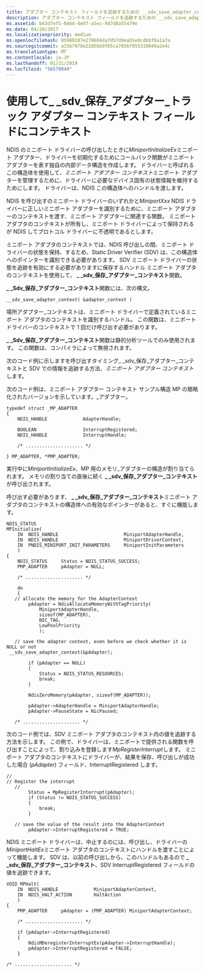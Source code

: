 ```yaml
---
title: アダプター コンテキスト フィールドを追跡するための __sdv_save_adapter_context の使用
description: アダプター コンテキスト フィールドを追跡するための __sdv_save_adapter_context の使用
ms.assetid: b43d7ef5-0464-4e07-a5ec-9d7d8a55479e
ms.date: 04/20/2017
ms.localizationpriority: medium
ms.openlocfilehash: 05980287e270604da7d57d9eab5e8cdbbf8a1a7a
ms.sourcegitcommit: a33b7978e22d5bb9f65ca7056f955319049a2e4c
ms.translationtype: MT
ms.contentlocale: ja-JP
ms.lasthandoff: 01/31/2019
ms.locfileid: "56579840"
---
```

# <a name="using-sdvsaveadaptercontext-to-track-adapter-context-fields"></a>使用して\_ \_sdv\_保存\_アダプター\_トラック アダプター コンテキスト フィールドにコンテキスト


NDIS のミニポート ドライバーの呼び出したときに*MiniportInitializeEx*ミニポート アダプター、ドライバーを初期化するためにコールバック関数がミニポート アダプターを表す独自の内部データ構造を作成します。 ドライバーと呼ばれるこの構造体を使用して、*ミニポート アダプター コンテキスト*ミニポート アダプターを管理するために、ドライバーに必要なデバイス固有の状態情報を維持するためにします。 ドライバーは、NDIS この構造体へのハンドルを渡します。

NDIS を呼び出すのミニポート ドライバーのいずれかと*MiniportXxx* NDIS ドライバーに正しいミニポート アダプターを識別するために、ミニポート アダプターのコンテキストを渡す、ミニポート アダプターに関連する関数。 ミニポート アダプタのコンテキストが所有し、ミニポート ドライバーによって保持されるが NDIS してプロトコル ドライバーに不透明であるとします。

ミニポート アダプタのコンテキストでは、NDIS 呼び出しの間、ミニポート ドライバーの状態を保持、するため、Static Driver Verifier (SDV) は、この構造体へのポインターを識別できる必要があります。 SDV ミニポート ドライバーの状態を追跡を有効にする必要がありますに保存するハンドル ミニポート アダプタのコンテキストを使用して、  **\_ \_sdv\_保存\_アダプター\_コンテキスト**関数。

 **\_ \_Sdv\_保存\_アダプター\_コンテキスト**関数には、次の構文。

```
__sdv_save_adapter_context( &adapter_context ) 
```

場所アダプター\_コンテキストは、ミニポート ドライバーで定義されているミニポート アダプタのコンテキストを識別するハンドル。 この関数は、ミニポート ドライバーのコンテキストで 1 回だけ呼び出す必要があります。

 **\_ \_Sdv\_保存\_アダプター\_コンテキスト**関数は静的分析ツールでのみ使用されます。 この関数は、コンパイラによって無視されます。

次のコード例に示しますを呼び出すタイミング\_ \_sdv\_保存\_アダプター\_コンテキストと SDV での情報を追跡する方法、*ミニポート アダプター コンテキスト*します。

次のコード例は、ミニポート アダプター コンテキスト サンプル構造 MP の簡略化されたバージョンを示しています。\_アダプター。

```
typedef struct _MP_ADAPTER
{
    NDIS_HANDLE             AdapterHandle;

    BOOLEAN                 InterruptRegistered;
    NDIS_HANDLE             InterruptHandle;

    /* ..................... */

} MP_ADAPTER, *PMP_ADAPTER;
```

実行中に*MiniportInitializeEx*、MP 用のメモリ\_アダプターの構造が割り当てられます。 メモリの割り当ての直後に続く **\_ \_sdv\_保存\_アダプター\_コンテキスト**が呼び出されます。

呼び出す必要があります、  **\_ \_sdv\_保存\_アダプター\_コンテキスト**ミニポート アダプタのコンテキストの構造体への有効なポインターがあると、すぐに機能します。

```
NDIS_STATUS 
MPInitialize(
    IN  NDIS_HANDLE                        MiniportAdapterHandle,
    IN  NDIS_HANDLE                        MiniportDriverContext,
    IN  PNDIS_MINIPORT_INIT_PARAMETERS     MiniportInitParameters
    )
{
    NDIS_STATUS     Status = NDIS_STATUS_SUCCESS;
    PMP_ADAPTER     pAdapter = NULL;
 
    /* ..................... */
 
    do
    {
   // allocate the memory for the AdapterContext
        pAdapter = NdisAllocateMemoryWithTagPriority(
            MiniportAdapterHandle,
            sizeof(MP_ADAPTER),
            NIC_TAG,
            LowPoolPriority
            );

   // save the adapter context, even before we check whether it is NULL or not 
 __sdv_save_adapter_context(&pAdapter);

        if (pAdapter == NULL)
        {
            Status = NDIS_STATUS_RESOURCES;
            break;
        }
 
        NdisZeroMemory(pAdapter, sizeof(MP_ADAPTER));
 
        pAdapter->AdapterHandle = MiniportAdapterHandle;
        pAdapter->PauseState = NicPaused;

   /* ..................... */
```

次のコード例では、SDV ミニポート アダプタのコンテキスト内の値を追跡する方法を示します。 この例で、ドライバーは、ミニポートで提供される関数を呼び出すことによって、割り込みを登録します*MpRegisterInterrupt*します。 ミニポート アダプタのコンテキストにドライバーが、結果を保存、呼び出しが成功した場合 (*pAdapter*) フィールド、InterruptRegistered します。

```
//
// Register the interrupt
   //
        Status = MpRegisterInterrupt(pAdapter);
        if (Status != NDIS_STATUS_SUCCESS)
        {
            break;
        }
 
   // save the value of the result into the AdapterContext
        pAdapter->InterruptRegistered = TRUE;
```

NDIS ミニポート ドライバーは、中止するのには、呼び出し、ドライバーの*MiniportHaltEx*ミニポート アダプタのコンテキストにハンドルを渡すことによって機能します。 SDV は、以前の呼び出しから、このハンドルもあるので **\_ \_sdv\_保存\_アダプター\_コンテキスト**、SDV InterruptRegistered フィールドの値を追跡できます。

```
VOID MPHalt(
    IN  NDIS_HANDLE             MiniportAdapterContext,
    IN  NDIS_HALT_ACTION        HaltAction
    )
{
    PMP_ADAPTER     pAdapter = (PMP_ADAPTER) MiniportAdapterContext;
 
    /* ..................... */

    if (pAdapter->InterruptRegistered)
    {
        NdisMDeregisterInterruptEx(pAdapter->InterruptHandle);
        pAdapter->InterruptRegistered = FALSE;
    }

/* ..................... */
```

 

 





